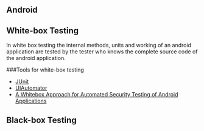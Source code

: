 ## Android

## White-box Testing
In white box testing the internal methods, units and working of an android application are tested by the tester who knows the complete source code of the android application.

###Tools for white-box testing
* [JUnit](https://developer.android.com/training/testing/unit-testing/local-unit-tests.html)
* [UIAutomator](https://developer.android.com/training/testing/ui-testing/uiautomator-testing.html)
* [A Whitebox Approach for Automated Security Testing of Android Applications](http://cs.gmu.edu/~smalek/papers/AST2012.pdf)

## Black-box Testing



